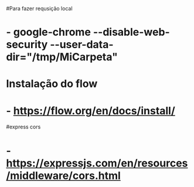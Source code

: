 #Para fazer requsição local
# - google-chrome --disable-web-security --user-data-dir="/tmp/MiCarpeta"

# Instalação do flow
# - https://flow.org/en/docs/install/

#express cors
# - https://expressjs.com/en/resources/middleware/cors.html